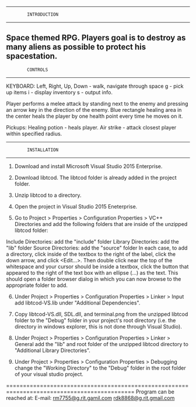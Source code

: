 
------------------------------------------------------------------------
			INTRODUCTION
------------------------------------------------------------------------
Space themed RPG. Players goal is to destroy as many aliens as possible to protect his spacestation.
-------------------------------------------------------------------------
			CONTROLS
-------------------------------------------------------------------------
KEYBOARD:
Left, Right, Up, Down		- walk, navigate through space
g				- pick up items
i				- display inventory
s 				- output info.

Player performs a melee attack by standing next to the enemy and pressing an arrow key in the direction of the enemy.
Blue rectangle healing area in the center heals the player by one health point every time he moves on it.

Pickups:
Healing potion - heals player.
Air strike - attack closest player within specified radius.

--------------------------------------------------------------------------
			INSTALLATION
--------------------------------------------------------------------------
1) Download and install Microsoft Visual Studio 2015 Enterprise.
2) Download libtcod. The libtcod folder is already added in the project folder.
3) Unzip libtcod to a directory.

4) Open the project in Visual Studio 2015 Eneterprise.
5) Go to Project > Properties > Configuration Properties > VC++ Directories and 
add the following folders that are inside of the unzipped libtcod folder:


Include Directories: add the "include" folder
Library Directories: add the "lib" folder
Source Directories: add the "source" folder
In each case, to add a directory, click inside of the textbox to the right of 
the label, click the down arrow, and click <Edit...>. Then double click near 
the top of the whitespace and your cursor should be inside a textbox, click the
button that appeared to the right of the text box with an ellipse (...) as the 
text. This should open a folder browser dialog in which you can now browse to 
the appropriate folder to add.

6) Under Project > Properties > Configuration Properties > Linker > Input add 
libtcod-VS.lib under "Additional Dependencies".

7) Copy libtcod-VS.dll, SDL.dll, and terminal.png from the unzipped libtcod 
folder to the "Debug" folder in your project's root directory (i.e. the 
directory in windows explorer, this is not done through Visual Studio).

8) Under Project > Properties > Configuration Properties > Linker > General add the "lib" 
and root folder of the unzipped libtcod directory to "Additional Library 
Directories".

9) Under Project > Properties > Configuration Properties > Debugging change the 
"Working Directory" to the "Debug" folder in the root folder of your visual 
studio project.

============================================================================================
Program can be reached at:
E-mail: rm7755@g.rit.gamil.com
	rdk8868@g.rit.gmail.com


